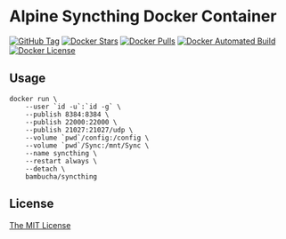 # Alpine Syncthing Docker Container

[![GitHub Tag](https://img.shields.io/github/tag/bambocher/docker-syncthing.svg)](https://registry.hub.docker.com/u/bambucha/syncthing/)
[![Docker Stars](https://img.shields.io/docker/stars/bambucha/syncthing.svg)](https://registry.hub.docker.com/u/bambucha/syncthing/)
[![Docker Pulls](https://img.shields.io/docker/pulls/bambucha/syncthing.svg)](https://registry.hub.docker.com/u/bambucha/syncthing/)
[![Docker Automated Build](https://img.shields.io/badge/automated-build-green.svg)](https://registry.hub.docker.com/u/bambucha/syncthing/)
[![Docker License](https://img.shields.io/badge/license-MIT-green.svg)](https://registry.hub.docker.com/u/bambucha/syncthing/)

## Usage

```shell
docker run \
    --user `id -u`:`id -g` \
    --publish 8384:8384 \
    --publish 22000:22000 \
    --publish 21027:21027/udp \
    --volume `pwd`/config:/config \
    --volume `pwd`/Sync:/mnt/Sync \
    --name syncthing \
    --restart always \
    --detach \
    bambucha/syncthing
```

## License

[The MIT License](LICENSE)
